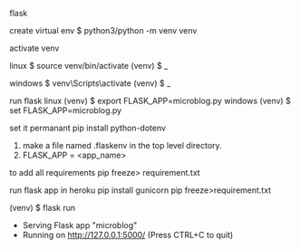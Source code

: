 flask

create virtual env 
$ python3/python -m venv venv

activate venv

linux 
$ source venv/bin/activate
(venv) $ _

windows 
$ venv\Scripts\activate
(venv) $ _

run flask
linux
(venv) $ export FLASK_APP=microblog.py
windows
(venv) $ set FLASK_APP=microblog.py

set it permanant
pip install python-dotenv
1. make a file named .flaskenv in the top level directory.
2. FLASK_APP = <app_name>

to add all requirements pip freeze> requirement.txt

run flask app in heroku
pip install gunicorn
pip freeze>requirement.txt








(venv) $ flask run
 * Serving Flask app "microblog"
 * Running on http://127.0.0.1:5000/ (Press CTRL+C to quit)

